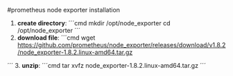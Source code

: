 #prometheus node exporter installation

1. **create directory**:
´´´cmd
mkdir /opt/node_exporter
cd /opt/node_exporter
´´´
2. **download file**:
´´´cmd
wget https://github.com/prometheus/node_exporter/releases/download/v1.8.2/node_exporter-1.8.2.linux-amd64.tar.gz

´´´
3. **unzip**:
´´´cmd
tar xvfz node_exporter-1.8.2.linux-amd64.tar.gz
´´´
